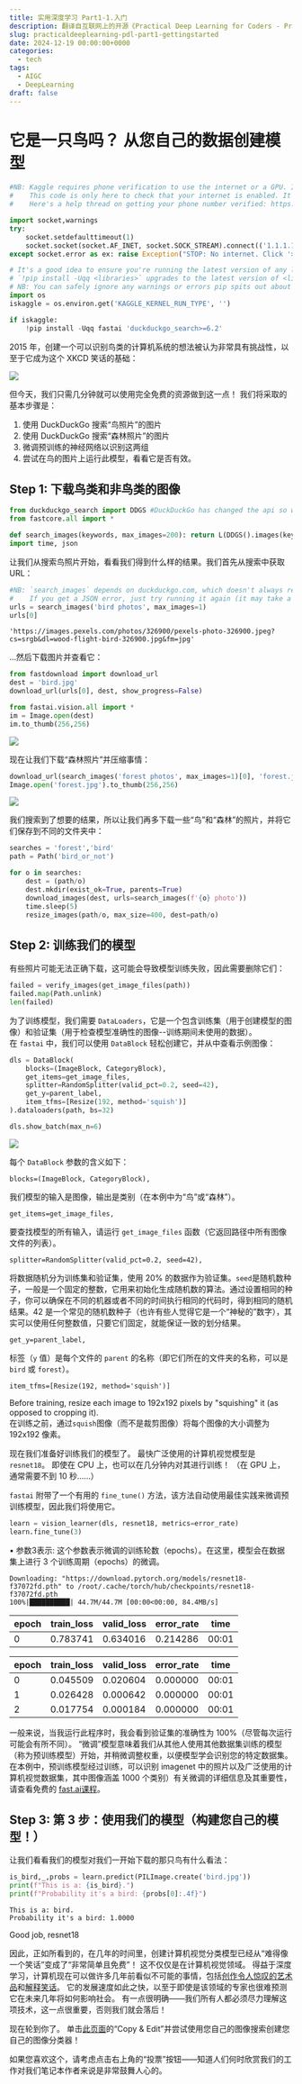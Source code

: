 ```yaml
---
title: 实用深度学习 Part1-1.入门
description: 翻译自互联网上的开源《Practical Deep Learning for Coders - Practical Deep Learning》课程-1.入门
slug: practicaldeeplearning-pdl-part1-gettingstarted
date: 2024-12-19 00:00:00+0000
categories:
  - tech
tags:
  - AIGC
  - DeepLearning
draft: false
---
```


# 它是一只鸟吗？ 从您自己的数据创建模型

```python
#NB: Kaggle requires phone verification to use the internet or a GPU. If you haven't done that yet, the cell below will fail
#    This code is only here to check that your internet is enabled. It doesn't do anything else.
#    Here's a help thread on getting your phone number verified: https://www.kaggle.com/product-feedback/135367

import socket,warnings
try:
    socket.setdefaulttimeout(1)
    socket.socket(socket.AF_INET, socket.SOCK_STREAM).connect(('1.1.1.1', 53))
except socket.error as ex: raise Exception("STOP: No internet. Click '>|' in top right and set 'Internet' switch to on")
```


```python
# It's a good idea to ensure you're running the latest version of any libraries you need.
# `!pip install -Uqq <libraries>` upgrades to the latest version of <libraries>
# NB: You can safely ignore any warnings or errors pip spits out about running as root or incompatibilities
import os
iskaggle = os.environ.get('KAGGLE_KERNEL_RUN_TYPE', '')

if iskaggle:
    !pip install -Uqq fastai 'duckduckgo_search>=6.2'
```

2015 年，创建一个可以识别鸟类的计算机系统的想法被认为非常具有挑战性，以至于它成为这个 XKCD 笑话的基础：

![](Pasted_image_20241219180609.png)

但今天，我们只需几分钟就可以使用完全免费的资源做到这一点！
我们将采取的基本步骤是：

1. 使用 DuckDuckGo 搜索“鸟照片”的图片
2. 使用 DuckDuckGo 搜索“森林照片”的图片
3. 微调预训练的神经网络以识别这两组
4. 尝试在鸟的图片上运行此模型，看看它是否有效。
## Step 1: 下载鸟类和非鸟类的图像


```python
from duckduckgo_search import DDGS #DuckDuckGo has changed the api so we need to update 
from fastcore.all import *

def search_images(keywords, max_images=200): return L(DDGS().images(keywords, max_results=max_images)).itemgot('image')
import time, json
```

让我们从搜索鸟照片开始，看看我们得到什么样的结果。我们首先从搜索中获取 URL：

```python
#NB: `search_images` depends on duckduckgo.com, which doesn't always return correct responses.
#    If you get a JSON error, just try running it again (it may take a couple of tries).
urls = search_images('bird photos', max_images=1)
urls[0]
```

```
'https://images.pexels.com/photos/326900/pexels-photo-326900.jpeg?cs=srgb&dl=wood-flight-bird-326900.jpg&fm=jpg'
```

...然后下载图片并查看它：
```python
from fastdownload import download_url
dest = 'bird.jpg'
download_url(urls[0], dest, show_progress=False)

from fastai.vision.all import *
im = Image.open(dest)
im.to_thumb(256,256)
```

![](Pasted_image_20241219181231.png)


现在让我们下载“森林照片”并压缩事情：

```python
download_url(search_images('forest photos', max_images=1)[0], 'forest.jpg', show_progress=False)
Image.open('forest.jpg').to_thumb(256,256)
```

![](Pasted_image_20241219181346.png)

我们搜索到了想要的结果，所以让我们再多下载一些“鸟”和“森林”的照片，并将它们保存到不同的文件夹中：
```python
searches = 'forest','bird'
path = Path('bird_or_not')

for o in searches:
    dest = (path/o)
    dest.mkdir(exist_ok=True, parents=True)
    download_images(dest, urls=search_images(f'{o} photo'))
    time.sleep(5)
    resize_images(path/o, max_size=400, dest=path/o)
```

## Step 2: 训练我们的模型

有些照片可能无法正确下载，这可能会导致模型训练失败，因此需要删除它们：
```python
failed = verify_images(get_image_files(path))
failed.map(Path.unlink)
len(failed)
```

为了训练模型，我们需要 `DataLoaders`，它是一个包含训练集（用于创建模型的图像）和验证集（用于检查模型准确性的图像--训练期间未使用的数据）。 在 `fastai` 中，我们可以使用 `DataBlock` 轻松创建它，并从中查看示例图像：
```python
dls = DataBlock(
    blocks=(ImageBlock, CategoryBlock), 
    get_items=get_image_files, 
    splitter=RandomSplitter(valid_pct=0.2, seed=42),
    get_y=parent_label,
    item_tfms=[Resize(192, method='squish')]
).dataloaders(path, bs=32)

dls.show_batch(max_n=6)
```

![](Pasted_image_20241219182854.png)

每个 `DataBlock` 参数的含义如下：

```
blocks=(ImageBlock, CategoryBlock),

```

我们模型的输入是图像，输出是类别（在本例中为“鸟”或“森林”）。

```
get_items=get_image_files, 

```

要查找模型的所有输入，请运行 `get_image_files` 函数（它返回路径中所有图像文件的列表）。

```
splitter=RandomSplitter(valid_pct=0.2, seed=42),

```

将数据随机分为训练集和验证集，使用 20% 的数据作为验证集。`seed`是随机数种子，一般是一个固定的整数，它用来初始化生成随机数的算法。通过设置相同的种子，你可以确保在不同的机器或者不同的时间执行相同的代码时，得到相同的随机结果。42 是一个常见的随机数种子（也许有些人觉得它是一个“神秘的”数字），其实可以使用任何整数值，只要它们固定，就能保证一致的划分结果。

```
get_y=parent_label,

```

标签（`y` 值）是每个文件的 `parent` 的名称（即它们所在的文件夹的名称，可以是 `bird` 或 `forest`）。

```
item_tfms=[Resize(192, method='squish')]

```

Before training, resize each image to 192x192 pixels by "squishing" it (as opposed to cropping it).  
在训练之前，通过`squish`图像（而不是裁剪图像）将每个图像的大小调整为 192x192 像素。

现在我们准备好训练我们的模型了。 最快广泛使用的计算机视觉模型是`resnet18`。 即使在 CPU 上，也可以在几分钟内对其进行训练！ （在 GPU 上，通常需要不到 10 秒......）

`fastai` 附带了一个有用的 `fine_tune()` 方法，该方法自动使用最佳实践来微调预训练模型，因此我们将使用它。

```python
learn = vision_learner(dls, resnet18, metrics=error_rate)
learn.fine_tune(3)
```
• 参数3表示: 这个参数表示微调的训练轮数（epochs）。在这里，模型会在数据集上进行 3 个训练周期（epochs）的微调。

```
Downloading: "https://download.pytorch.org/models/resnet18-f37072fd.pth" to /root/.cache/torch/hub/checkpoints/resnet18-f37072fd.pth
100%|██████████| 44.7M/44.7M [00:00<00:00, 84.4MB/s]
```

|epoch|train_loss|valid_loss|error_rate|time|
|---|---|---|---|---|
|0|0.783741|0.634016|0.214286|00:01|

|epoch|train_loss|valid_loss|error_rate|time|
|---|---|---|---|---|
|0|0.045509|0.020604|0.000000|00:01|
|1|0.026428|0.000642|0.000000|00:01|
|2|0.017754|0.000184|0.000000|00:01|

一般来说，当我运行此程序时，我会看到验证集的准确性为 100%（尽管每次运行可能会有所不同）。
“微调”模型意味着我们从其他人使用其他数据集训练的模型（称为预训练模型）开始，并稍微调整权重，以便模型学会识别您的特定数据集。 在本例中，预训练模型经过训练，可以识别 imagenet 中的照片以及广泛使用的计算机视觉数据集，其中图像涵盖 1000 个类别）有关微调的详细信息及其重要性，请查看免费的 [fast.ai课程](https://course.fast.ai/)。

## Step 3: 第 3 步：使用我们的模型（构建您自己的模型！）

让我们看看我们的模型对我们一开始下载的那只鸟有什么看法：

```python
is_bird,_,probs = learn.predict(PILImage.create('bird.jpg'))
print(f"This is a: {is_bird}.")
print(f"Probability it's a bird: {probs[0]:.4f}")
```


```
This is a: bird.
Probability it's a bird: 1.0000
```

Good job, resnet18

因此，正如所看到的，在几年的时间里，创建计算机视觉分类模型已经从“难得像一个笑话”变成了“非常简单且免费”！
这不仅仅是在计算机视觉领域。 得益于深度学习，计算机现在可以做许多几年前看似不可能的事情，包括[创作令人惊叹的艺术品](https://openai.com/dall-e-2/)和[解释笑话](https://www.datanami.com/2022/04/22/googles-massive-new-language-model-can-explain-jokes/)。 它的发展速度如此之快，以至于即使是该领域的专家也很难预测它在未来几年将如何影响社会。
有一点很明确——我们所有人都必须尽力理解这项技术，这一点很重要，否则我们就会落后！

现在轮到你了。 单击[此页面](https://www.kaggle.com/code/jhoward/is-it-a-bird-creating-a-model-from-your-own-data)的“Copy & Edit”并尝试使用您自己的图像搜索创建您自己的图像分类器！

如果您喜欢这个，请考虑点击右上角的“投票”按钮——知道人们何时欣赏我们的工作对我们笔记本作者来说是非常鼓舞人心的。